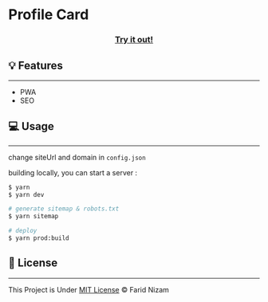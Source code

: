 # Profile Card

<h3 align="center"><a href="https://card-profile-theta.vercel.app/" target="_blank">Try it out!</a></h3>

## 💡 Features

---

- PWA
- SEO

## 💻 Usage

---

change siteUrl and domain in `config.json`

building locally, you can start a server :

```bash
$ yarn
$ yarn dev

# generate sitemap & robots.txt
$ yarn sitemap

# deploy
$ yarn prod:build
```

## 📄 License

---

This Project is Under [MIT License](LICENSE) &copy; Farid Nizam
